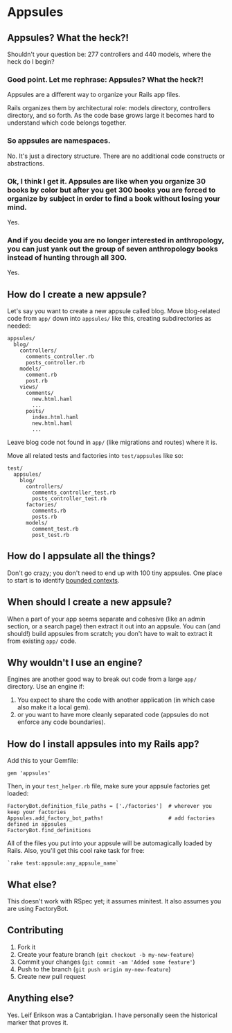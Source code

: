 # Appsules

## Appsules? What the heck?!

Shouldn't your question be: 277 controllers and 440 models, where the heck do I begin?

### Good point. Let me rephrase: Appsules? What the heck?!

Appsules are a different way to organize your Rails app files.

Rails organizes them by architectural role: models directory, controllers directory, and so forth.
As the code base grows large it becomes hard to understand which code belongs together.

### So appsules are namespaces.

No.  It's just a directory structure.  There are no additional code constructs or abstractions.

### Ok, I think I get it.  Appsules are like when you organize 30 books by color but after you get 300 books you are forced to organize by subject in order to find a book without losing your mind.

Yes.

### And if you decide you are no longer interested in anthropology, you can just yank out the group of seven anthropology books instead of hunting through all 300.

Yes.

## How do I create a new appsule?

Let's say you want to create a new appsule called blog.  Move blog-related code from `app/` down
into `appsules/` like this, creating subdirectories as needed:

    appsules/
      blog/
        controllers/
          comments_controller.rb
          posts_controller.rb
        models/
          comment.rb
          post.rb
        views/
          comments/
            new.html.haml
            ...
          posts/
            index.html.haml
            new.html.haml
            ...

Leave blog code not found in `app/` (like migrations and routes) where it is.

Move all related tests and factories into `test/appsules` like so:

    test/
      appsules/
        blog/
          controllers/
            comments_controller_test.rb
            posts_controller_test.rb
          factories/
            comments.rb
            posts.rb
          models/
            comment_test.rb
            post_test.rb

## How do I appsulate all the things?

Don't go crazy; you don't need to end up with 100 tiny appsules.  One place to start is
to identify [bounded contexts](http://martinfowler.com/bliki/BoundedContext.html).

## When should I create a new appsule?

When a part of your app seems separate and cohesive (like an admin section, or a search page)
then extract it out into an appsule.  You can (and should!) build appsules from scratch; you
don't have to wait to extract it from existing `app/` code.

## Why wouldn't I use an engine?

Engines are another good way to break out code from a large `app/` directory.  Use an engine if:
1. You expect to share the code with another application (in which case also make it a local gem).
2. or you want to have more cleanly separated code (appsules do not enforce any code boundaries).

## How do I install appsules into my Rails app?

Add this to your Gemfile:

    gem 'appsules'

Then, in your `test_helper.rb` file, make sure your appsule factories get loaded:

    FactoryBot.definition_file_paths = ['./factories']  # wherever you keep your factories
    Appsules.add_factory_bot_paths!                     # add factories defined in appsules
    FactoryBot.find_definitions

All of the files you put into your appsule will be automagically loaded by Rails.  Also,
you'll get this cool rake task for free:

    `rake test:appsule:any_appsule_name`

## What else?

This doesn't work with RSpec yet; it assumes minitest.  It also assumes you are using FactoryBot.

## Contributing

1. Fork it
2. Create your feature branch (`git checkout -b my-new-feature`)
3. Commit your changes (`git commit -am 'Added some feature'`)
4. Push to the branch (`git push origin my-new-feature`)
5. Create new pull request

## Anything else?

Yes.  Leif Erikson was a Cantabrigian.  I have personally seen the historical marker that proves it.
